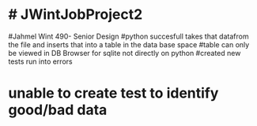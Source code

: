 # # JWintJobProject2
#Jahmel Wint 490- Senior Design
#python succesfull takes that datafrom the file and
 inserts that into a table  in the data base space
#table can only be viewed in DB Browser for sqlite not directly on python 
#created new tests run into errors
# unable to create test to identify good/bad data

